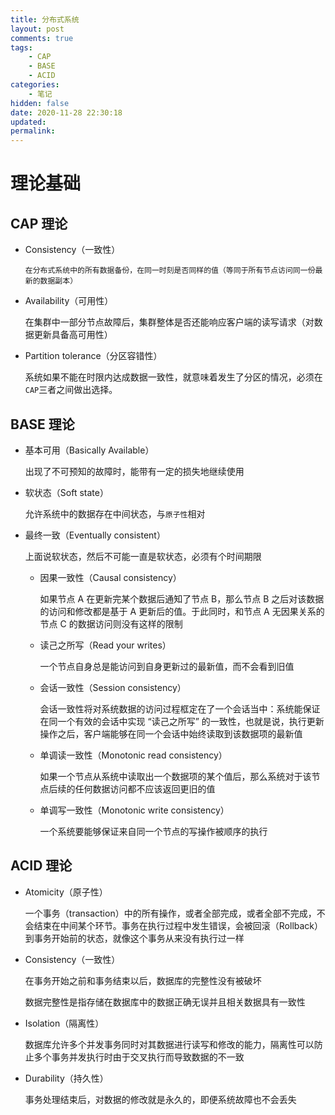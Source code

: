 ```yaml
---
title: 分布式系统
layout: post
comments: true
tags:
    - CAP
    - BASE
    - ACID
categories:
    - 笔记
hidden: false
date: 2020-11-28 22:30:18
updated:
permalink:
---
```


# 理论基础

## CAP 理论

-   Consistency（一致性）

        在分布式系统中的所有数据备份，在同一时刻是否同样的值（等同于所有节点访问同一份最新的数据副本）

<!-- more -->

-   Availability（可用性）

    在集群中一部分节点故障后，集群整体是否还能响应客户端的读写请求（对数据更新具备高可用性）

-   Partition tolerance（分区容错性）

    系统如果不能在时限内达成数据一致性，就意味着发生了分区的情况，必须在`CAP`三者之间做出选择。

## BASE 理论

-   基本可用（Basically Available）

    出现了不可预知的故障时，能带有一定的损失地继续使用

-   软状态（Soft state）

    允许系统中的数据存在中间状态，与`原子性`相对

-   最终一致（Eventually consistent）

    上面说软状态，然后不可能一直是软状态，必须有个时间期限

    -   因果一致性（Causal consistency）

        如果节点 A 在更新完某个数据后通知了节点 B，那么节点 B 之后对该数据的访问和修改都是基于 A 更新后的值。于此同时，和节点 A 无因果关系的节点 C 的数据访问则没有这样的限制

    -   读己之所写（Read your writes）

        一个节点自身总是能访问到自身更新过的最新值，而不会看到旧值

    -   会话一致性（Session consistency）

        会话一致性将对系统数据的访问过程框定在了一个会话当中：系统能保证在同一个有效的会话中实现 “读己之所写” 的一致性，也就是说，执行更新操作之后，客户端能够在同一个会话中始终读取到该数据项的最新值

    -   单调读一致性（Monotonic read consistency）

        如果一个节点从系统中读取出一个数据项的某个值后，那么系统对于该节点后续的任何数据访问都不应该返回更旧的值

    -   单调写一致性（Monotonic write consistency）

        一个系统要能够保证来自同一个节点的写操作被顺序的执行

## ACID 理论

-   Atomicity（原子性）

    一个事务（transaction）中的所有操作，或者全部完成，或者全部不完成，不会结束在中间某个环节。事务在执行过程中发生错误，会被回滚（Rollback）到事务开始前的状态，就像这个事务从来没有执行过一样

-   Consistency（一致性）

    在事务开始之前和事务结束以后，数据库的完整性没有被破坏

    数据完整性是指存储在数据库中的数据正确无误并且相关数据具有一致性

-   Isolation（隔离性）

    数据库允许多个并发事务同时对其数据进行读写和修改的能力，隔离性可以防止多个事务并发执行时由于交叉执行而导致数据的不一致

-   Durability（持久性）

    事务处理结束后，对数据的修改就是永久的，即便系统故障也不会丢失
